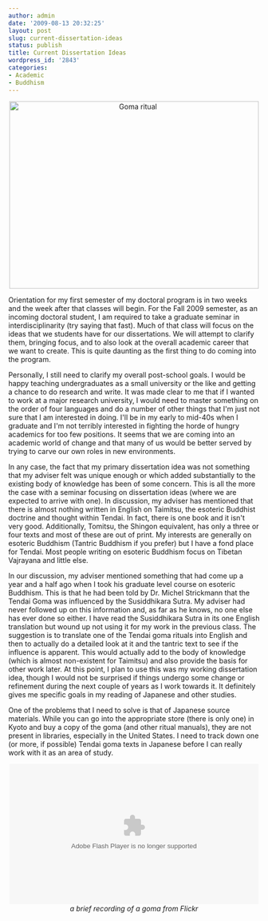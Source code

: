 ```yaml
---
author: admin
date: '2009-08-13 20:32:25'
layout: post
slug: current-dissertation-ideas
status: publish
title: Current Dissertation Ideas
wordpress_id: '2843'
categories:
- Academic
- Buddhism
---
```

<div align="center"><a href="http://www.flickr.com/photos/sanboin/1327832381/"><img src="http://farm2.static.flickr.com/1193/1327832381_8567775d59.jpg" width="500" height="375" alt="Goma ritual"></a></div>

Orientation for my first semester of my doctoral program is in two weeks and the week after that classes will begin. For the Fall 2009 semester, as an incoming doctoral student, I am required to take a graduate seminar in interdisciplinarity (try saying that fast). Much of that class will focus on the ideas that we students have for our dissertations. We will attempt to clarify them, bringing focus, and to also look at the overall academic career that we want to create. This is quite daunting as the first thing to do coming into the program. 

Personally, I still need to clarify my overall post-school goals. I would be happy teaching undergraduates as a small university or the like and getting a chance to do research and write. It was made clear to me that if I wanted to work at a major research university, I would need to master something on the order of four languages and do a number of other things that I'm just not sure that I am interested in doing. I'll be in my early to mid-40s when I graduate and I'm not terribly interested in fighting the horde of hungry academics for too few positions. It seems that we are coming into an academic world of change and that many of us would be better served by trying to carve our own roles in new environments.

In any case, the fact that my primary dissertation idea was not something that my adviser felt was unique enough or which added substantially to the existing body of knowledge has been of some concern. This is all the more the case with a seminar focusing on dissertation ideas (where we are expected to arrive with one). In discussion, my adviser has mentioned that there is almost nothing written in English on Taimitsu, the esoteric Buddhist doctrine and thought within Tendai. In fact, there is one book and it isn't very good. Additionally, Tomitsu, the Shingon equivalent, has only a three or four texts and most of these are out of print. My interests are generally on esoteric Buddhism (Tantric Buddhism if you prefer) but I have a fond place for Tendai. Most people writing on esoteric Buddhism focus on Tibetan Vajrayana and little else. 

In our discussion, my adviser mentioned something that had come up a year and a half ago when I took his graduate level course on esoteric Buddhism. This is that he had been told by Dr. Michel Strickmann that the Tendai Goma was influenced by the Susiddhikara Sutra. My adviser had never followed up on this information and, as far as he knows, no one else has ever done so either. I have read the Susiddhikara Sutra in its one English translation but wound up not using it for my work in the previous class. The suggestion is to translate one of the Tendai goma rituals into English and then to actually do a detailed look at it and the tantric text to see if the influence is apparent. This would actually add to the body of knowledge (which is almost non-existent for Taimitsu) and also provide the basis for other work later. At this point, I plan to use this was my working dissertation idea, though I would not be surprised if things undergo some change or refinement during the next couple of years as I work towards it. It definitely gives me specific goals in my reading of Japanese and other studies.

One of the problems that I need to solve is that of Japanese source materials. While you can go into the appropriate store (there is only one) in Kyoto and buy a copy of the goma (and other ritual manuals), they are not present in libraries, especially in the United States. I need to track down one (or more, if possible) Tendai goma texts in Japanese before I can really work with it as an area of study.

<div align="center"><lj-embed><object type="application/x-shockwave-flash" width="500" height="281" data="http://www.flickr.com/apps/video/stewart.swf?v=71377" classid="clsid:D27CDB6E-AE6D-11cf-96B8-444553540000"> <param name="flashvars" value="intl_lang=en-us&photo_secret=144d4beddc&photo_id=3439085626&hd_default=false"></param> <param name="movie" value="http://www.flickr.com/apps/video/stewart.swf?v=71377"></param> <param name="bgcolor" value="#000000"></param> <param name="allowFullScreen" value="true"></param><embed type="application/x-shockwave-flash" src="http://www.flickr.com/apps/video/stewart.swf?v=71377" bgcolor="#000000" allowfullscreen="true" flashvars="intl_lang=en-us&photo_secret=144d4beddc&photo_id=3439085626&hd_default=false" height="281" width="500"></embed></object><br><em>a brief recording of a goma from Flickr</em></lj-embed></div>
